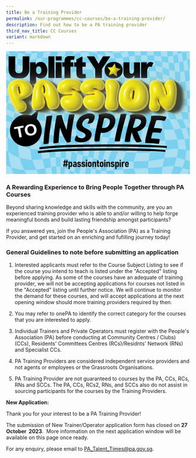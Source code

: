 ```yaml
---
title: Be a Training Provider
permalink: /our-programmes/cc-courses/be-a-training-provider/
description: Find out how to be a PA training provider
third_nav_title: CC Courses
variant: markdown
---
```

![Uplife Your PAssion to Inspire](/images/Our%20Programmes/web-banner.jpg)

### A Rewarding Experience to  Bring People Together through PA Courses
Beyond sharing knowledge and skills with the community, are you an experienced training provider who is able to and/or willing to help forge meaningful bonds and build lasting friendship amongst participants?

If you answered yes, join the People's Association (PA) as a Training Provider, and get started on an enriching and fufilling journey today!

### General Guidelines to note before submitting an application

1. Interested applicants must refer to the Course Subject Listing to see if the course you intend to teach is listed under the "Accepted" listing before applying.  As some of the courses have an adequate of training provider, we will not be accepting applications for courses not listed in the "Accepted" listing until further notice. We will continue to monitor the demand for these courses, and will accept applications at the next opening window should more training providers required by then.

2. You may refer to onePA to identify the correct category for the courses that you are interested to apply. 

3. Individual Trainers and Private Operators must register with the People's Association (PA) before conducting at Community Centres / Clubs) (CCs), Residents' Committees Centres (RCs)/Residnts' Network (RNs) and Specialist CCs.

4. PA Training Providers are considered independent service providers and not agents or employees or the Grassroots Organisations.

5. PA Training Provider are not guaranteed to courses by the PA, CCs, RCs, RNs and SCCs.  The PA, CCs, RCs2, RNs, and SCCs also do not assist in sourcing participants for the courses by the Training Providers.  


   		
**New Application:**

Thank you for your interest to be a PA Training Provider! 

The submission of New Trainer/Operator application form has closed on **27 October  2023**.  More information on the next application window will be available on this page once ready. 



For any enquiry, please email to [PA\_Talent\_Times@pa.gov.sg](mailto:PA_Talent_Times@pa.gov.sg).